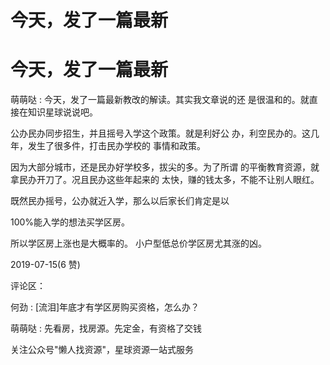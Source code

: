 # 今天，发了一篇最新

# 今天，发了一篇最新

萌萌哒 : 今天，发了一篇最新教改的解读。其实我文章说的还 是很温和的。就直接在知识星球说说吧。

公办民办同步招生，并且摇号入学这个政策。就是利好公 办，利空民办的。这几年，发生了很多件，打击民办学校的 事情和政策。

因为大部分城市，还是民办好学校多，拔尖的多。为了所谓 的平衡教育资源，就拿民办开刀了。况且民办这些年起来的 太快，赚的钱太多，不能不让别人眼红。

既然民办摇号，公办就近入学，那么以后家长们肯定是以

100%能入学的想法买学区房。

所以学区房上涨也是大概率的。 小户型低总价学区房尤其涨的凶。

2019-07-15(6 赞)

评论区：

何劲 : [流泪]年底才有学区房购买资格，怎么办？

萌萌哒 : 先看房，找房源。先定金，有资格了交钱

关注公众号"懒人找资源"，星球资源一站式服务